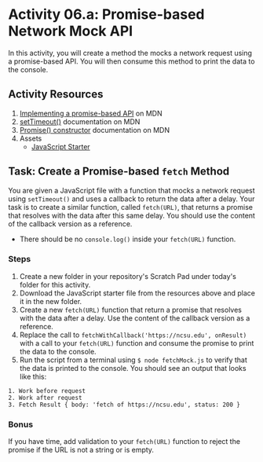 # Activity 06.a: Promise-based Network Mock API

In this activity, you will create a method the mocks a network request using a promise-based API. You will then consume this method to print the data to the console.

## Activity Resources

1. [Implementing a promise-based API](https://developer.mozilla.org/en-US/docs/Learn/JavaScript/Asynchronous/Implementing_a_promise-based_API) on MDN
2. [setTimeout()](https://developer.mozilla.org/en-US/docs/Web/API/setTimeout) documentation on MDN
3. [Promise() constructor](https://developer.mozilla.org/en-US/docs/Web/JavaScript/Reference/Global_Objects/Promise/Promise) documentation on MDN
4. Assets
   * [JavaScript Starter](files/fetchMock.js)

## Task: Create a Promise-based `fetch` Method

You are given a JavaScript file with a function that mocks a network request using `setTimeout()` and uses a callback to return the data after a delay. Your task is to create a similar function, called `fetch(URL)`, that returns a promise that resolves with the data after this same delay. You should use the content of the callback version as a reference.

* There should be no `console.log()` inside your `fetch(URL)` function.

### Steps

1. Create a new folder in your repository's Scratch Pad under today's folder for this activity.
2. Download the JavaScript starter file from the resources above and place it in the new folder.
3. Create a new `fetch(URL)` function that return a promise that resolves with the data after a delay. Use the content of the callback version as a reference.
4. Replace the call to `fetchWithCallback('https://ncsu.edu', onResult)` with a call to your `fetch(URL)` function and consume the promise to print the data to the console.
5. Run the script from a terminal using `$ node fetchMock.js` to verify that the data is printed to the console. You should see an output that looks like this:

```
1. Work before request
2. Work after request
3. Fetch Result { body: 'fetch of https://ncsu.edu', status: 200 }
```

### Bonus

If you have time, add validation to your `fetch(URL)` function to reject the promise if the URL is not a string or is empty.
